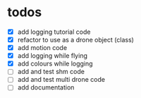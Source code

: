 # todos

- [x] add logging tutorial code
- [x] refactor to use as a drone object (class)
- [x] add motion code
- [x] add logging while flying
- [x] add colours while logging
- [ ] add and test shm code
- [ ] add and test multi drone code
- [ ] add documentation
